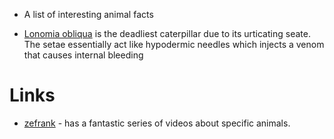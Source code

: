 * A list of interesting animal facts 

* [Lonomia obliqua](https://en.wikipedia.org/wiki/Lonomia_obliqua) is the deadliest caterpillar due to its urticating seate. The setae essentially act like hypodermic needles which injects a venom that causes internal bleeding 

# Links 
* [zefrank](https://www.youtube.com/@zefrank) - has a fantastic series of videos about specific animals.